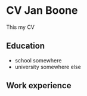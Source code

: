 CV Jan Boone
============




This my CV

Education
---------

* school somewhere
* university somewhere else

Work experience
---------------
